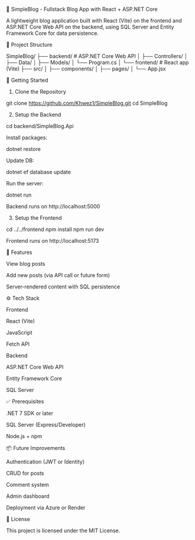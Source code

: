 📘 SimpleBlog - Fullstack Blog App with React + ASP.NET Core

A lightweight blog application built with React (Vite) on the frontend and ASP.NET Core Web API on the backend, using SQL Server and Entity Framework Core for data persistence.

📁 Project Structure

SimpleBlog/
├── backend/           # ASP.NET Core Web API
│   ├── Controllers/
│   ├── Data/
│   ├── Models/
│   └── Program.cs
│
└── frontend/          # React app (Vite)
    ├── src/
    │   ├── components/
    │   ├── pages/
    │   └── App.jsx

🚀 Getting Started

1. Clone the Repository

git clone https://github.com/Khwez1/SimpleBlog.git
cd SimpleBlog

2. Setup the Backend

cd backend/SimpleBlog.Api

Install packages:

dotnet restore

Update DB:

dotnet ef database update

Run the server:

dotnet run

Backend runs on http://localhost:5000

3. Setup the Frontend

cd ../../frontend
npm install
npm run dev

Frontend runs on http://localhost:5173

🧠 Features

View blog posts

Add new posts (via API call or future form)

Server-rendered content with SQL persistence

⚙️ Tech Stack

Frontend

React (Vite)

JavaScript

Fetch API

Backend

ASP.NET Core Web API

Entity Framework Core

SQL Server

✅ Prerequisites

.NET 7 SDK or later

SQL Server (Express/Developer)

Node.js + npm

📦 Future Improvements

Authentication (JWT or Identity)

CRUD for posts

Comment system

Admin dashboard

Deployment via Azure or Render

📄 License

This project is licensed under the MIT License.
